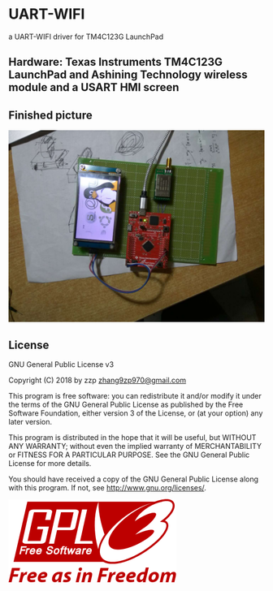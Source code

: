 # UART-WIFI
a UART-WIFI driver for TM4C123G LaunchPad
## Hardware: Texas Instruments TM4C123G LaunchPad and Ashining Technology wireless module and a USART HMI screen

## Finished picture
![finished picture](/img/2115088354.jpg)

## License

GNU General Public License v3

Copyright (C) 2018 by zzp <zhang9zp970@gmail.com>

This program is free software: you can redistribute it and/or modify it under the terms of the GNU General Public License as published by the Free Software Foundation, either version 3 of the License, or (at your option) any later version.

This program is distributed in the hope that it will be useful, but WITHOUT ANY WARRANTY; without even the implied warranty of MERCHANTABILITY or FITNESS FOR A PARTICULAR PURPOSE. See the GNU General Public License for more details.

You should have received a copy of the GNU General Public License along with this program. If not, see http://www.gnu.org/licenses/.

![gpl](/img/GPLv3_Logo.png)
